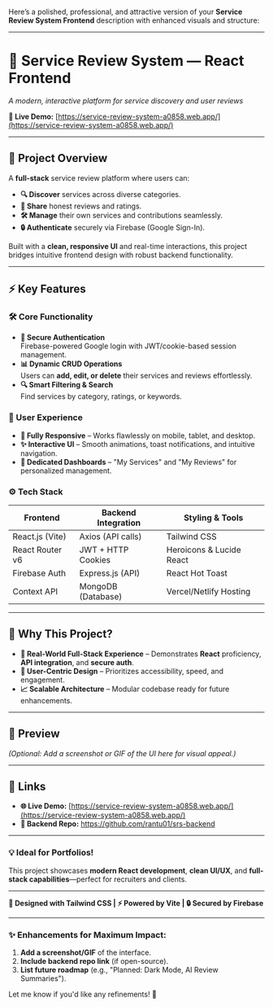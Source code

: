 Here’s a polished, professional, and attractive version of your **Service Review System Frontend** description with enhanced visuals and structure:

---

# 🌟 **Service Review System — React Frontend**  
*A modern, interactive platform for service discovery and user reviews*  

**🔗 Live Demo:** [https://service-review-system-a0858.web.app/](https://service-review-system-a0858.web.app/)  

---

## **🎯 Project Overview**  
A **full-stack** service review platform where users can:  
- **🔍 Discover** services across diverse categories.  
- **📝 Share** honest reviews and ratings.  
- **🛠️ Manage** their own services and contributions seamlessly.  
- **🔒 Authenticate** securely via Firebase (Google Sign-In).  

Built with a **clean, responsive UI** and real-time interactions, this project bridges intuitive frontend design with robust backend functionality.  

---

## **⚡ Key Features**  

### **🛠️ Core Functionality**  
- **🔐 Secure Authentication**  
  Firebase-powered Google login with JWT/cookie-based session management.  
- **📊 Dynamic CRUD Operations**  
  Users can **add, edit, or delete** their services and reviews effortlessly.  
- **🔍 Smart Filtering & Search**  
  Find services by category, ratings, or keywords.  

### **🎨 User Experience**  
- **📱 Fully Responsive** – Works flawlessly on mobile, tablet, and desktop.  
- **✨ Interactive UI** – Smooth animations, toast notifications, and intuitive navigation.  
- **📌 Dedicated Dashboards** – "My Services" and "My Reviews" for personalized management.  

### **⚙️ Tech Stack**  
| **Frontend**       | **Backend Integration** | **Styling & Tools**       |  
|---------------------|-------------------------|---------------------------|  
| React.js (Vite)     | Axios (API calls)       | Tailwind CSS              |  
| React Router v6     | JWT + HTTP Cookies      | Heroicons & Lucide React  |  
| Firebase Auth       | Express.js (API)        | React Hot Toast           |  
| Context API         | MongoDB (Database)      | Vercel/Netlify Hosting    |  

---

## **🚀 Why This Project?**  
- **💼 Real-World Full-Stack Experience** – Demonstrates **React** proficiency, **API integration**, and **secure auth**.  
- **🎯 User-Centric Design** – Prioritizes accessibility, speed, and engagement.  
- **📈 Scalable Architecture** – Modular codebase ready for future enhancements.  

---

## **📸 Preview**  
*(Optional: Add a screenshot or GIF of the UI here for visual appeal.)*  

---

## **🔗 Links**  
- **🌐 Live Demo:** [https://service-review-system-a0858.web.app/](https://service-review-system-a0858.web.app/)  
- **📂 Backend Repo:** https://github.com/rantu01/srs-backend

---

### **💡 Ideal for Portfolios!**  
This project showcases **modern React development**, **clean UI/UX**, and **full-stack capabilities**—perfect for recruiters and clients.  

---

**🎨 Designed with Tailwind CSS | ⚡ Powered by Vite | 🔒 Secured by Firebase**  

--- 

### **✨ Enhancements for Maximum Impact:**  
1. **Add a screenshot/GIF** of the interface.  
2. **Include backend repo link** (if open-source).  
3. **List future roadmap** (e.g., "Planned: Dark Mode, AI Review Summaries").  

Let me know if you'd like any refinements! 🚀